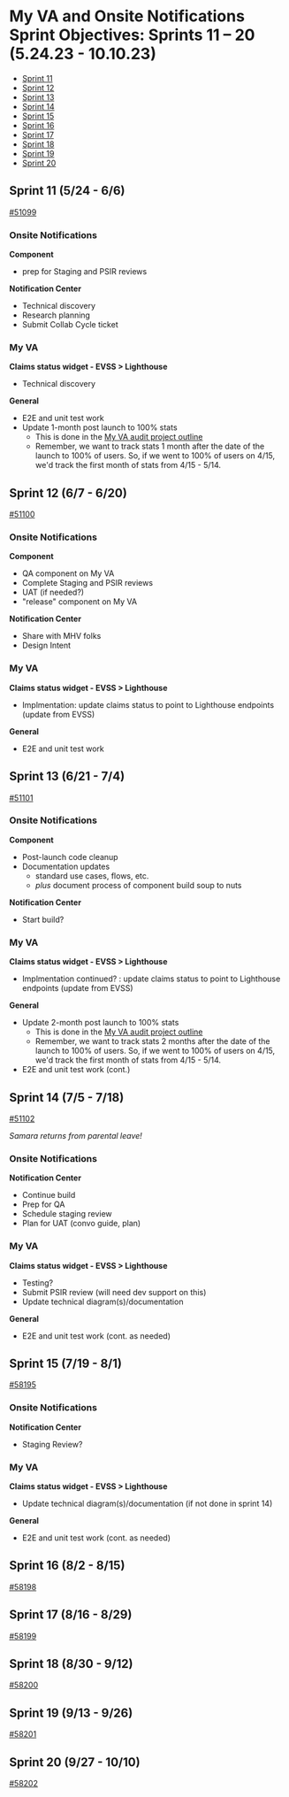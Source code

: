 # My VA and Onsite Notifications Sprint Objectives: Sprints 11 – 20 (5.24.23 - 10.10.23)

- [Sprint 11](#sprint-11-524---66)
- [Sprint 12](#sprint-12-67---620)
- [Sprint 13](#sprint-13-621---74)
- [Sprint 14](#sprint-14-75---718)
- [Sprint 15](#sprint-15-719---81)
- [Sprint 16](#sprint-16-82---815)
- [Sprint 17](#sprint-17-816---829)
- [Sprint 18](#sprint-18-830---912)
- [Sprint 19](#sprint-19-913---926)
- [Sprint 20](#sprint-20-927---1010)


## Sprint 11 (5/24 - 6/6)
[#51099](https://github.com/department-of-veterans-affairs/va.gov-team/issues/51099)

### Onsite Notifications
**Component**
- prep for Staging and PSIR reviews

**Notification Center**
- Technical discovery 
- Research planning
- Submit Collab Cycle ticket

### My VA

**Claims status widget - EVSS > Lighthouse**
- Technical discovery

**General**
- E2E and unit test work
- Update 1-month post launch to 100% stats
  - This is done in the [My VA audit project outline](https://github.com/department-of-veterans-affairs/va.gov-team/tree/master/products/identity-personalization/my-va/2022-audit#measuring-success)
  - Remember, we want to track stats 1 month after the date of the launch to 100% of users. So, if we went to 100% of users on 4/15, we'd track the first month of stats from 4/15 - 5/14.

## Sprint 12 (6/7 - 6/20)
[#51100](https://github.com/department-of-veterans-affairs/va.gov-team/issues/51100)

### Onsite Notifications
**Component**
- QA component on My VA
- Complete Staging and PSIR reviews
- UAT (if needed?)
- "release" component on My VA

**Notification Center**
- Share with MHV folks 
- Design Intent

### My VA

**Claims status widget - EVSS > Lighthouse**
- Implmentation: update claims status to point to Lighthouse endpoints (update from EVSS)

**General**
- E2E and unit test work


## Sprint 13 (6/21 - 7/4)
[#51101](https://github.com/department-of-veterans-affairs/va.gov-team/issues/51101)

### Onsite Notifications
**Component**
- Post-launch code cleanup 
- Documentation updates 
  - standard use cases, flows, etc. 
  - _plus_ document process of component build soup to nuts

**Notification Center**
- Start build?

### My VA

**Claims status widget - EVSS > Lighthouse**
- Implmentation continued? : update claims status to point to Lighthouse endpoints (update from EVSS)

**General**
- Update 2-month post launch to 100% stats
  - This is done in the [My VA audit project outline](https://github.com/department-of-veterans-affairs/va.gov-team/tree/master/products/identity-personalization/my-va/2022-audit#measuring-success)
  - Remember, we want to track stats 2 months after the date of the launch to 100% of users. So, if we went to 100% of users on 4/15, we'd track the first month of stats from 4/15 - 5/14.
- E2E and unit test work (cont.)


## Sprint 14 (7/5 - 7/18)
[#51102](https://github.com/department-of-veterans-affairs/va.gov-team/issues/51102)

_Samara returns from parental leave!_

### Onsite Notifications

**Notification Center**
- Continue build
- Prep for QA
- Schedule staging review
- Plan for UAT (convo guide, plan)

### My VA

**Claims status widget - EVSS > Lighthouse**
- Testing?
- Submit PSIR review (will need dev support on this)
- Update technical diagram(s)/documentation

**General**
- E2E and unit test work (cont. as needed)



## Sprint 15 (7/19 - 8/1)
[#58195](https://github.com/department-of-veterans-affairs/va.gov-team/issues/58195)

### Onsite Notifications

**Notification Center**
- Staging Review?

### My VA

**Claims status widget - EVSS > Lighthouse**
- Update technical diagram(s)/documentation (if not done in sprint 14)

**General**
- E2E and unit test work (cont. as needed)



## Sprint 16 (8/2 - 8/15)
[#58198](https://github.com/department-of-veterans-affairs/va.gov-team/issues/58198)

## Sprint 17 (8/16 - 8/29)
[#58199](https://github.com/department-of-veterans-affairs/va.gov-team/issues/58199)

## Sprint 18 (8/30 - 9/12)
[#58200](https://github.com/department-of-veterans-affairs/va.gov-team/issues/58200)

## Sprint 19 (9/13 - 9/26)
[#58201](https://github.com/department-of-veterans-affairs/va.gov-team/issues/58201)

## Sprint 20 (9/27 - 10/10)
[#58202](https://github.com/department-of-veterans-affairs/va.gov-team/issues/58202)


